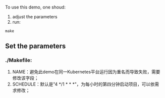 To use this demo, one shoud:  
1. adjust the parameters  
2. run:
```
make
```

## Set the parameters
### ./Makefile:
1. NAME：避免此demo在同一Kubernetes平台运行因为重名而导致失败，需要修改该字段；  
2. SCHEDULE：默认是"4 \*/1 \* \* \*"，为每小时的第四分钟启动项目，可以依需求修改；  
